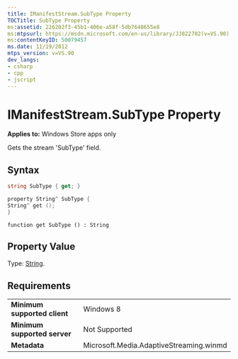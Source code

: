 ```yaml
---
title: IManifestStream.SubType Property
TOCTitle: SubType Property
ms:assetid: 226202f3-45b1-406e-a58f-5db7648655e8
ms:mtpsurl: https://msdn.microsoft.com/en-us/library/JJ822702(v=VS.90)
ms:contentKeyID: 50079457
ms.date: 11/19/2012
mtps_version: v=VS.90
dev_langs:
- csharp
- cpp
- jscript
---
```


# IManifestStream.SubType Property

**Applies to:** Windows Store apps only

Gets the stream 'SubType' field.

## Syntax

```csharp
string SubType { get; }
```

```cpp
property String^ SubType {
String^ get ();
}
```

```jscript
function get SubType () : String
```

## Property Value

Type: [String](https://msdn.microsoft.com/library/s1wwdcbf).

## Requirements

|||
|--- |--- |
|**Minimum supported client**|Windows 8|
|**Minimum supported server**|Not Supported|
|**Metadata**|Microsoft.Media.AdaptiveStreaming.winmd|

